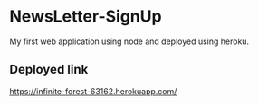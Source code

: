 # NewsLetter-SignUp
My first web application using node and deployed using heroku.

## Deployed link
  https://infinite-forest-63162.herokuapp.com/
